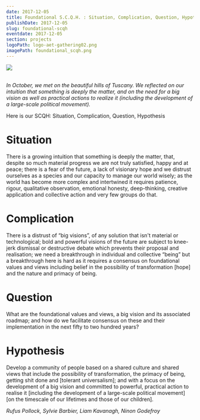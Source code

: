 ```yaml
---
date: 2017-12-05
title: Foundational S.C.Q.H. : Situation, Complication, Question, Hypothesis
publishDate: 2017-12-05
slug: foundational-scqh
eventdate: 2017-12-05
section: projects
logoPath: logo-aet-gathering02.png
imagePath: foundational_scqh.png
---
```


<img src="/images/foundational_scqh.png"><br/><br/>

*In October, we met on the beautiful hills of Tuscany. We reflected on our intuition that something is deeply the matter, and on the need for a big vision as well as practical actions to realize it (including the development of a large-scale political movement).*

Here is our SCQH: Situation, Complication, Question, Hypothesis

# Situation


There is a growing intuition that something is deeply the matter, that, despite so much material progress we are not truly satisfied, happy and at peace; there is a fear of the future, a lack of visionary hope and we distrust ourselves as a species and our capacity to manage our world wisely; as the world has become more complex and intertwined it requires patience, rigour, qualitative observation, emotional honesty, deep-thinking, creative application and collective action and very few groups do that.


# Complication

There is a distrust of “big visions”, of any solution that isn't material or technological; bold and powerful visions of the future are subject to knee-jerk dismissal or destructive debate which prevents their proposal and realisation;  we need a breakthrough in individual and collective “being” but a breakthrough here is hard as it requires a consensus on foundational values and views including belief in the possibility of transformation [hope] and the nature and primacy of being.


# Question

What are the foundational values and views, a big vision and its associated roadmap; and how do we facilitate consensus on these and their implementation in the next fifty to two hundred years?


# Hypothesis

Develop a community of people based on a shared culture and shared views that include the possibility of transformation, the primacy of being, getting shit done and [tolerant universalism]; and with a focus on the development of a big vision and committed to powerful, practical action to realise it [including the development of a large-scale political movement] [on the timescale of our lifetimes and those of our children].



*Rufus Pollock, Sylvie Barbier, Liam Kavanagh, Ninon Godefroy*
